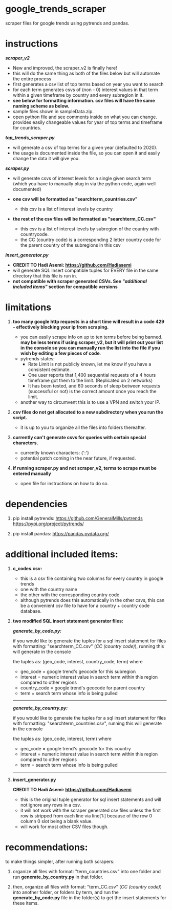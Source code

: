 # google_trends_scraper
scraper files for google trends using pytrends and pandas.


# instructions
***scraper_v2***
* New and improved, the scraper_v2 is finally here! 
* this will do the same thing as both of the files below but will automate the entire process
* first generates a csv list of top terms based on year you want to search
* for each term generates csvs of (non - 0) interest values in that term within a given timeframe by country and every subregion in it.
* **see below for formatting information. csv files will have the same naming scheme as below.**
* sample files shown in sampleData.zip.
* open python file and see comments inside on what you can change. provides easily changeable values for year of top terms and timeframe for countries.

***top_trends_scraper.py***

* will generate a csv of top terms for a given year (defaulted to 2020).
* the usage is documented inside the file, so you can open it and easily change the data it will give you.

***scraper.py***

* will generate csvs of interest levels for a single given search term 
(which you have to manually plug in via the python code, again well documented)

* **one csv will be formatted as "searchterm_countries.csv"**
	* this csv is a list of interest levels by country

* **the rest of the csv files will be formatted as "searchterm_CC.csv"**
	* this csv is a list of interest levels by subregion of the country with countrycode.
	* the CC (country code) is a corresponding 2 letter country code for the parent country of the subregions in this csv

***insert_generator.py***

* **CREDIT TO Hadi Asemi: https://github.com/Hadiasemi**
* will generate SQL Insert compatible tuples for EVERY file in the same directory that this file is run in.
* **not compatible with scraper generated CSVs. See *"additional included items"* section for compatible versions**

# limitations

1) **too many google http requests in a short time will result in a code 429 - effectively blocking your ip from scraping.**
	* you can easily scrape info on up to ten terms before being banned. **may be less terms if using scraper_v2, but it will print out your list in the console so you can manually run the list into the file if you wish by editing a few pieces of code**.
	* pytrends states:
		* Rate Limit is not publicly known, let me know if you have a consistent estimate.
		* One user reports that 1,400 sequential requests of a 4 hours timeframe got them to the limit. (Replicated on 2 networks)
		* It has been tested, and 60 seconds of sleep between requests (successful or not) is the correct amount once you reach the limit.
	* another way to circumvent this is to use a VPN and switch your IP.

2) **csv files do not get allocated to a new subdirectory when you run the script.**
	* it is up to you to organize all the files into folders thereafter.

3) **currently can't generate csvs for queries with certain special characters.**
	* currently known characters: {':'}
	* potential patch coming in the near future, if requested.


4) **if running scraper.py and not scraper_v2, terms to scrape must be entered manually**
	* open file for instructions on how to do so.


# dependencies
1) pip install pytrends:
	https://github.com/GeneralMills/pytrends
	https://pypi.org/project/pytrends/

2) pip install pandas:
	https://pandas.pydata.org/


# additional included items:

1) **c_codes.csv:**
	* this is a csv file containing two columns for every country in google trends
	* one with the country name
	* the other with the corresponding country code
	* although pytrends does this automatically in the other csvs, this can be a convenient csv file to have for a country + country code database.

2) **two modified SQL insert statement generator files:**
	
	***generate_by_code.py:***

	if you would like to generate the tuples for a sql insert statement for
	files with formatting: "searchterm_CC.csv" (*CC (country code)*), running this will generate in the console

	the tuples as: (geo_code, interest, country_code, term) where

	* geo_code = google trend's geocode for this subregion
	* interest = numeric interest value in search term within this region compared to other regions
	* country_code = google trend's geocode for parent country
	* term = search term whose info is being pulled
	--------------------------------------------------------------------------------

	***generate_by_country.py:***

	if you would like to generate the tuples for a sql insert statement for
	files with formatting: "searchterm_countries.csv", running this will generate in the console

	the tuples as: (geo_code, interest, term) where

	* geo_code = google trend's geocode for this country
	* interest = numeric interest value in search term within this region compared to other regions
	* term = search term whose info is being pulled
	-------------------------------------------------------------------------------
3) **insert_generator.py**

	**CREDIT TO Hadi Asemi: https://github.com/Hadiasemi**

	* this is the original tuple generator for sql insert statements and will not ignore any rows in a csv.
	* it will not work with the scraper generated csv files unless the first row is stripped from each line
	via line[1:] because of the row 0 column 0 slot being a blank value. 
	* will work for most other CSV files though.


# recommendations:

to make things simpler, after running both scrapers: 

1) organize all files with format: "term_countries.csv" into one folder and run **generate_by_country.py** in that folder.

2) then, organize all files with format: "term_CC.csv" (*CC (country code)*) into another folder, or folders by term,
and run the **generate_by_code.py** file in the folder(s) to get the insert statements for these items.


